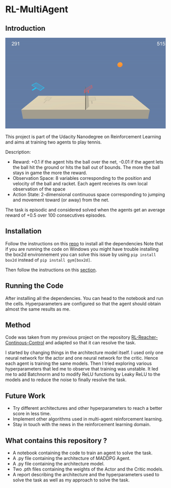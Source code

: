 # RL-MultiAgent

## Introduction

![Video of the environment](tennis_agent.gif "A video of mine showing agents playing tennis")

This project is part of the Udacity Nanodegree on Reinforcement Learning and aims at training two agents to play tennis.

Description:

- Reward: +0.1 if the agent hits the ball over the net, -0.01 if the agent lets the ball hit the ground or hits the ball out of bounds. The more the ball stays in game the more the reward.
- Observation Space: 8 variables corresponding to the position and velocity of the ball and racket. Each agent receives its own local observation of the space
- Action State: 2-dimensional continuous space corresponding to jumping and movement toward (or away) from the net.

The task is episodic and considered solved when the agents get an average reward of +0.5 over 100 consecutives episodes.

## Installation

Follow the instructions on this [repo](https://github.com/udacity/deep-reinforcement-learning#dependencies) to install all the dependencies Note that if you are running the code on Windows you might have trouble installing the box2d environnement you can solve this issue by using `pip install box2d` instead of `pip install gym[box2d]`.

Then follow the instructions on this [section](https://github.com/udacity/deep-reinforcement-learning/tree/master/p3_collab-compet).

## Running the Code

After installing all the dependencies. You can head to the notebook and run the cells. Hyperparameters are configured so that the agent should obtain almost the same results as me.

## Method

Code was taken from my previous project on the repository [RL-Reacher-Continous-Control](https://github.com/Mashbrow/RL-Reacher-Continuous-Control) and adapted so that it can resolve the task.

I started by changing things in the architecture model itself. I used only one neural network for the actor and one neural network for the critic. Hence each agent is training the same models. Then I tried exploring various hyperparameters that led me to observe that training was unstable. It led me to add Batchnorm and to modify ReLU functions by Leaky ReLU to the models and to reduce the noise to finally resolve the task.

## Future Work

- Try different architectures and other hyperparameters to reach a better score in less time.
- Implement other algorithms used in multi-agent reinforcement learning.
- Stay in touch with the news in the reinforcement learning domain. 

## What contains this repository ? 

- A notebook containing the code to train an agent to solve the task.
- A .py file containing the architecture of MADDPG Agent.
- A .py file containing the architecture model.
- Two .pth files containing the weights of the Actor and the Critic models.
- A report describing the architecture and the hyperparameters used to solve the task as well as my approach to solve the task.

